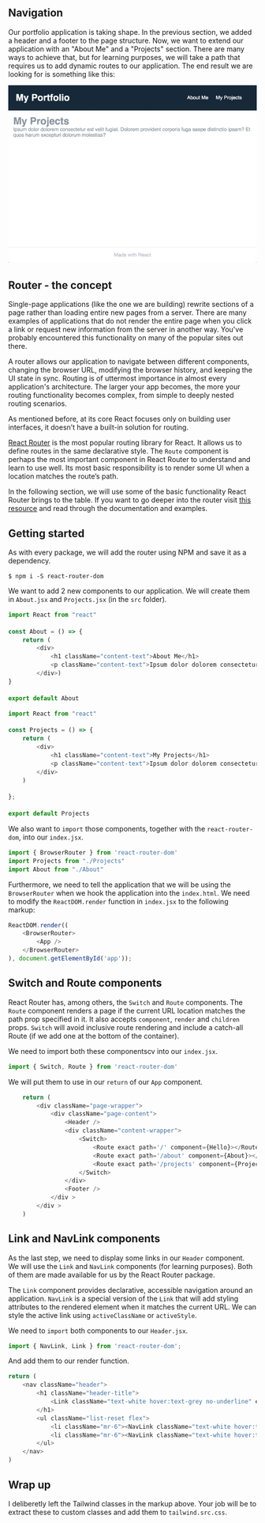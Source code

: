 ## Navigation

Our portfolio application is taking shape. In the previous section, we added a header and a footer to the page structure. Now, we want to extend our application with an "About Me" and a "Projects" section. There are many ways to achieve that, but for learning purposes, we will take a path that requires us to add dynamic routes to our application. The end result we are looking for is something like this:

![](react_portfolio_3_basic_navigation.gif)

## Router - the concept
Single-page applications (like the one we are building) rewrite sections of a page rather than loading entire new pages from a server. There are many examples of applications that do not render the entire page when you click a link or request new information from the server in another way. You've probably encountered this functionality on many of the popular sites out there. 

A router allows our application to navigate between different components, changing the browser URL, modifying the browser history, and keeping the UI state in sync. Routing is of uttermost importance in almost every application's architecture. The larger your app becomes, the more your routing functionality becomes complex, from simple to deeply nested routing scenarios.

As mentioned before, at its core React focuses only on building user interfaces, it doesn’t have a built-in solution for routing.

[React Router](https://reacttraining.com/react-router/) is the most popular routing library for React. It allows us to define routes in the same declarative style. The `Route` component is perhaps the most important component in React Router to understand and learn to use well. Its most basic responsibility is to render some UI when a location matches the route’s path.

In the following section, we will use some of the basic functionality React Router brings to the table. If you want to go deeper into the router visit [this resource](https://reacttraining.com/react-router/core/guides/philosophy) and read through the documentation and examples.
 

## Getting started

As with every package, we will add the router using NPM and save it as a dependency.

```
$ npm i -S react-router-dom
```

We want to add 2 new components to our application. We will create them in `About.jsx` and `Projects.jsx` (in the `src` folder).

```javascript
import React from "react"

const About = () => {
    return (
        <div>
            <h1 className="content-text">About Me</h1>
            <p className="content-text">Ipsum dolor dolorem consectetur est velit fugiat. Dolorem provident corporis fuga saepe distinctio ipsam? Et quos harum excepturi dolorum molestias?</p>
        </div>)
}

export default About
```

```javascript
import React from "react"

const Projects = () => {
    return (
        <div>
            <h1 className="content-text">My Projects</h1>
            <p className="content-text">Ipsum dolor dolorem consectetur est velit fugiat. Dolorem provident corporis fuga saepe distinctio ipsam? Et quos harum excepturi dolorum molestias?</p>
        </div>
    )

};

export default Projects
```

We also want to `import` those components, together with the `react-router-dom`, into our `index.jsx`.

```javascript
import { BrowserRouter } from 'react-router-dom'
import Projects from "./Projects"
import About from "./About"
```

Furthermore, we need to tell the application that we will be using the `BrowserRouter` when we hook the application into the `index.html`. We need to modify the `ReactDOM.render` function in `index.jsx` to the following markup:

```javascript
ReactDOM.render((
    <BrowserRouter>
        <App />
    </BrowserRouter>
), document.getElementById('app'));
```

## Switch and Route components
React Router has, among others, the `Switch` and `Route` components. The `Route` component renders a page if the current URL location matches the path prop specified in it. It also accepts `component`, `render` and `children` props. `Switch` will avoid inclusive route rendering and include a catch-all Route (if we add one at the bottom of the container). 

We need to import both these componentscv into our `index.jsx`.

```javascript
import { Switch, Route } from 'react-router-dom'
```

We will put them to use in our `return` of our `App` component.

```javascript
    return (
        <div className="page-wrapper">
            <div className="page-content">
                <Header />
                <div className="content-wrapper">
                    <Switch>
                        <Route exact path='/' component={Hello}></Route>
                        <Route exact path='/about' component={About}></Route>
                        <Route exact path='/projects' component={Projects}></Route>
                    </Switch>
                </div>
                <Footer />
            </div >
        </div >
    )
``` 

## Link and NavLink components
As the last step, we need to display some links in our `Header` component. We will use the `Link` and `NavLink` components (for learning purposes). Both of them are made available for us by the React Router package.  

The `Link` component provides declarative, accessible navigation around an application. `NavLink` is a special version of the `Link` that will add styling attributes to the rendered element when it matches the current URL. We can style the active link using `activeClassName` or `activeStyle`.

We need to `import` both components to our `Header.jsx`.

```javascript
import { NavLink, Link } from 'react-router-dom';
```

And add them to our render function.

```javascript
return (
    <nav className="header">
        <h1 className="header-title">
            <Link className="text-white hover:text-grey no-underline" exact to='/'>My Portfolio</Link>
        </h1>
        <ul className="list-reset flex">
            <li className="mr-6"><NavLink className="text-white hover:text-grey no-underline" activeStyle={{fontWeight: "bold"}} exact to='/about'>About Me</NavLink></li>
            <li className="mr-6"><NavLink className="text-white hover:text-grey no-underline" activeStyle={{fontWeight: "bold"}} exact to='/projects'>My Projects</NavLink></li>
        </ul>
    </nav>
)
```
## Wrap up

I deliberetly left the Tailwind classes in the markup above. Your job will be to extract these to custom classes and add them to `tailwind.src.css`. 



